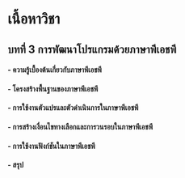 # เนื้อหาวิชา
## บทที่ 3 การพัฒนาโปรแกรมด้วยภาษาพีเอชพี	
#### - ความรู้เบื้องต้นเกี่ยวกับภาษาพีเอชพี
#### - โครงสร้างพื้นฐานของภาษาพีเอชพี
#### - การใช้งานตัวแปรและตัวดำเนินการในภาษาพีเอชพี
#### - การสร้างเงื่อนไขทางเลือกและการวนรอบในภาษาพีเอชพี
#### - การใช้งานฟังก์ชันในภาษาพีเอชพี
#### - สรุป
